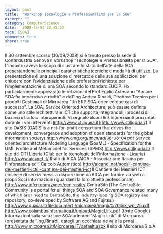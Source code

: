```yaml
---
layout: post
title:  "Workshop Tecnologie e Professionalità per la SOA"
excerpt: ""
category: ComputerScience
date:   2008-10-01 22:45:33
tags: [SOA]
comments: true
share: true
---
```


Il 30 settembre scorso (30/09/2008) si è tenuto presso la sede di Confindustria Genova il workshop "Tecnologie e Professionalità per la SOA".
L'incontro aveva lo scopo di illustrare lo stato dell’arte della SOA presentandone le principali caratteristiche tecniche e modalità di utilizzo.
La presentazione di una soluzione di mercato e delle sue applicazioni per chiudere con l’evidenziazione delle professioni richieste per l’implementazione di una SOA secondo lo standard EUCIP.
Ho particolarmente apprezzato le relazioni del Prof.Egidio Astesiano "Andare SOA:fra imperativo e realtà" e dell'Ing.Andrea Rinaldi,
Direttore Tecnico per i prodotti Gestionali di Microarea "Un ERP SOA-oriented:due casi di successo".
La SOA, Service Oriented Architecture, può essere definita come uno stile architetturale ICT che supporta,integrandoli,i processi di business tra loro interoperanti.
Vi segnalo alcuni link interessanti presentati durante i vari interventi
[http://www.ctiliguria.it](http://www.ctiliguria.it)
Il sito OASIS (OASIS is a not-for-profit consortium that drives the development, convergence and adoption of open standards for the global information society)
http://www.omg.org/docs/ad/08-08-04.pdf
Service oriented architecture Modeling Language (SoaML) - Specification for the UML Profile and Metamodel for Services (UPMS)
http://www.ctiliguria.it/
Il sito del CTI Liguria (Club per le tecnologie dell'informazione - Liguria)
http://www.aicanet.it/
Il sito di AICA (AICA - Associazione Italiana per l'Informatica ed il Calcolo Automatico)
http://aicanet.net/soci/il-cantiere-dei-mestieri-ict/il-cantiere-dei-mestieri-ict
Il Cantiere dei Mestieri ICT (insieme di servizi messi a disposizione da AICA per fornire via web ai propri Soci informazioni riguardanti la loro attività professionale) 
http://www.infoq.com/zones/centrasite/
CentraSite (The CentraSite Community is a portal for all things SOA and SOA Governance related, many of which are linked to CentraSite, the industry-leading SOA registry and repository, co-developed by Software AG and Fujitsu.)
http://www.quasar.it/filedocumenti/microarea/magic%20link_wp_25.pdf
http://www.columbusinformatica.it/upload/MagicLink.pdf
(fonte Google) Informazioni sulla soluzione SOA-oriented "Magic Link" di Microarea (presentata dall'Ing.Rinaldi, dategli un occchiata ne vale la pena)
http://www.microarea.it/Microarea.IT/default.aspx
Il sito di Microarea S.p.A

